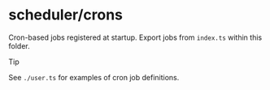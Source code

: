 # scheduler/crons

Cron-based jobs registered at startup. Export jobs from `index.ts` within this folder.

> [!TIP]
> See `./user.ts` for examples of cron job definitions.
